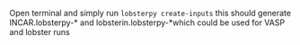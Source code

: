 Open terminal and simply run `lobsterpy create-inputs` this should generate INCAR.lobsterpy-* and lobsterin.lobsterpy-*which could be used for VASP and lobster runs